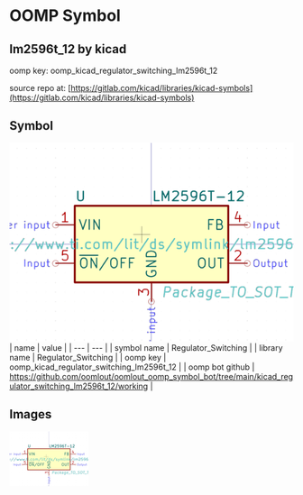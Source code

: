 # OOMP Symbol  
## lm2596t_12  by kicad  
  
oomp key: oomp_kicad_regulator_switching_lm2596t_12  
  
source repo at: [https://gitlab.com/kicad/libraries/kicad-symbols](https://gitlab.com/kicad/libraries/kicad-symbols)  
## Symbol  
  
[![working.png](working_600.png)](working.png)  
| name | value | 
| --- | --- | 
| symbol name | Regulator_Switching | 
| library name | Regulator_Switching | 
| oomp key | oomp_kicad_regulator_switching_lm2596t_12 | 
| oomp bot github | https://github.com/oomlout/oomlout_oomp_symbol_bot/tree/main/kicad_regulator_switching_lm2596t_12/working | 
## Images  
  
[![working.png](working_140.png)](working.png)  
